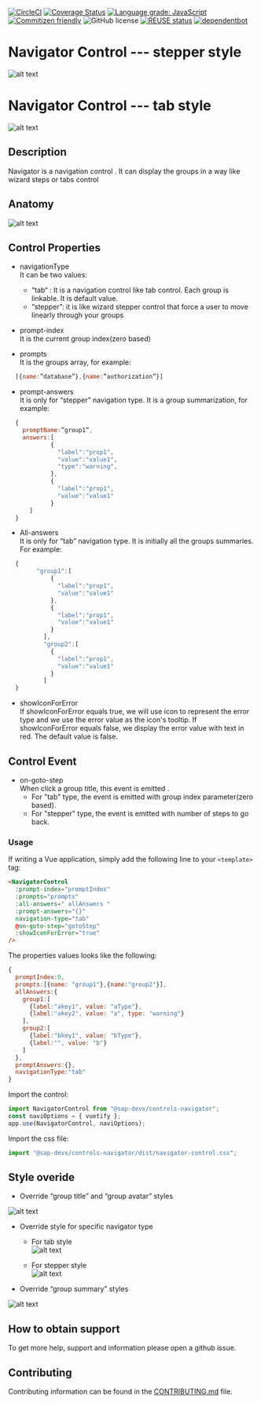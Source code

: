 [![CircleCI](https://circleci.com/gh/SAP/inquirer-gui.svg?style=svg)](https://circleci.com/gh/SAP/inquirer-gui)
[![Coverage Status](https://coveralls.io/repos/github/SAP/inquirer-gui/badge.svg?branch=master)](https://coveralls.io/github/SAP/inquirer-gui?branch=master)
[![Language grade: JavaScript](https://img.shields.io/lgtm/grade/javascript/g/SAP/inquirer-gui.svg?logo=lgtm&logoWidth=18)](https://lgtm.com/projects/g/SAP/inquirer-gui/context:javascript)
[![Commitizen friendly](https://img.shields.io/badge/commitizen-friendly-brightgreen.svg)](http://commitizen.github.io/cz-cli/)
![GitHub license](https://img.shields.io/badge/license-Apache_2.0-blue.svg)
[![REUSE status](https://api.reuse.software/badge/github.com/SAP/inquirer-gui)](https://api.reuse.software/info/github.com/SAP/inquirer-gui)
[![dependentbot](https://api.dependabot.com/badges/status?host=github&repo=SAP/inquirer-gui)](https://dependabot.com/)

# Navigator Control --- stepper style

![alt text](Screenshot1.png "Stepper style screenshot of Navigator")

# Navigator Control --- tab style

![alt text](Screenshot2.png "Tab style screenshot of Navigator")

## Description

Navigator is a navigation control .
It can display the groups in a way like wizard steps or tabs control

## Anatomy

![alt text](Screenshot3.png "Anatomy")

## Control Properties

- navigationType<br/>
  It can be two values:

  - “tab“ : It is a navigation control like tab control. Each group is linkable. It is default value.
  - “stepper”: it is like wizard stepper control that force a user to move linearly through your groups

- prompt-index<br/>
  It is the current group index(zero based)

- prompts<br/>
  It is the groups array, for example:

```js
  [{name:”database”},{name:”authorization”}]
```

- prompt-answers<br/>
  It is only for “stepper” navigation type. It is a group summarization, for example:

```js
  {
    promptName:”group1”,
    answers:[
            {
              "label":"prop1",
              "value":"value1",
              "type":"warning",
            },
            {
              "label":"prop1",
              "value":"value1"
            }
      ]
  }
```

- All-answers<br/>
  It is only for “tab” navigation type. It is initially all the groups summaries. For example:

```js
  {
        "group1":[
            {
              "label":"prop1",
              "value":"value1"
            },
            {
              "label":"prop1",
              "value":"value1"
            }
          ],
          "group2":[
            {
              "label":"prop1",
              "value":"value1"
            }
          ]
  }
```

- showIconForError<br/>
  If showIconForError equals true, we will use icon to represent the error type and we use the error value as the icon's tooltip. If showIconForError equals false, we display the error value with text in red.
  The default value is false.

## Control Event

- on-goto-step<br/>
  When click a group title, this event is emitted .
  - For "tab" type, the event is emitted with group index parameter(zero based).
  - For "stepper" type, the event is emitted with number of steps to go back.

### Usage

If writing a Vue application, simply add the following line to your `<template>` tag:

```html
<NavigatorControl
  :prompt-index="promptIndex"
  :prompts="prompts"
  :all-answers=" allAnswers "
  :prompt-answers="{}"
  navigation-type="tab"
  @on-goto-step="gotoStep"
  :showIconForError="true"
/>
```

The properties values looks like the following:

```js
{
  promptIndex:0,
  prompts:[{name: "group1"},{name:"group2"}],
  allAnswers:{
    group1:[
      {label:"akey1", value: "aType"},
      {label:"akey2", value: "a", type: "warning"}
    ],
    group2:[
      {label:"bkey1", value: "bType"},
      {label:"", value: "b"}
    ]
  },
  promptAnswers:{},
  navigationType:"tab"
}
```

Import the control:

```js
import NavigatorControl from "@sap-devx/controls-navigator";
const naviOptions = { vuetify };
app.use(NavigatorControl, naviOptions);
```

Import the css file:

```js
import "@sap-devx/controls-navigator/dist/navigator-control.css";
```

## Style overide

- Override “group title” and “group avatar” styles<br/>

![alt text](Screenshot4.png "Override group title and group avatar styles")

- Override style for specific navigator type<br/>

  - For tab style<br/>
    ![alt text](Screenshot6.png "Override style for tab type navigator")

  - For stepper style<br/>
    ![alt text](Screenshot7.png "Override style for stepper type navigator")

- Override “group summary” styles<br/>

![alt text](Screenshot5.png "Override group summary styles")

## How to obtain support

To get more help, support and information please open a github issue.

## Contributing

Contributing information can be found in the [CONTRIBUTING.md](CONTRIBUTING.md) file.
